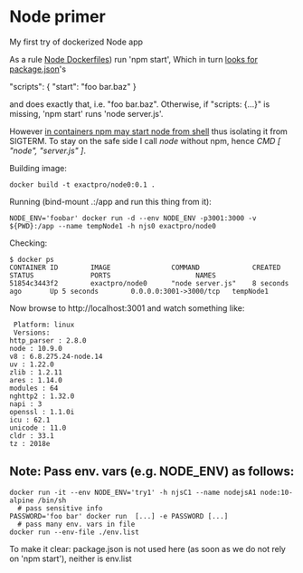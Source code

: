 Node primer
===========

My first try of dockerized Node app

As a rule [Node Dockerfiles](https://nodejs.org/en/docs/guides/nodejs-docker-webapp/)) run 'npm start',
Which in turn [looks for package.json](https://docs.npmjs.com/cli/start)'s

"scripts": { "start": "foo bar.baz" }

and does exactly that, i.e. "foo bar.baz".
Otherwise, if "scripts: {...}" is missing,
'npm start' runs 'node server.js'.

However [in containers npm may start node from shell](https://medium.com/@becintec/building-graceful-node-applications-in-docker-4d2cd4d5d392)
thus isolating it from SIGTERM.
To stay on the safe side I call *node* without npm, hence *CMD [ "node", "server.js" ]*.

Building image:
```
docker build -t exactpro/node0:0.1 .
```

Running (bind-mount .:/app and run this thing from it):
```
NODE_ENV='foobar' docker run -d --env NODE_ENV -p3001:3000 -v ${PWD}:/app --name tempNode1 -h njs0 exactpro/node0
```

Checking:
```
$ docker ps
CONTAINER ID        IMAGE               COMMAND             CREATED             STATUS              PORTS                     NAMES
51854c3443f2        exactpro/node0      "node server.js"    8 seconds ago       Up 5 seconds        0.0.0.0:3001->3000/tcp   tempNode1
```

Now browse to http://localhost:3001 and watch something like:
```
 Platform: linux
 Versions:
http_parser : 2.8.0
node : 10.9.0
v8 : 6.8.275.24-node.14
uv : 1.22.0
zlib : 1.2.11
ares : 1.14.0
modules : 64
nghttp2 : 1.32.0
napi : 3
openssl : 1.1.0i
icu : 62.1
unicode : 11.0
cldr : 33.1
tz : 2018e
```

Note: Pass env. vars (e.g. NODE_ENV) as follows:
-----------------------------------------------
```
docker run -it --env NODE_ENV='try1' -h njsC1 --name nodejsA1 node:10-alpine /bin/sh
  # pass sensitive info
PASSWORD='foo bar' docker run  [...] -e PASSWORD [...]
  # pass many env. vars in file
docker run --env-file ./env.list
```

To make it clear: package.json is not used here (as soon as we do not rely on 'npm start'), neither is env.list
